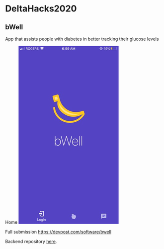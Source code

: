 # DeltaHacks2020

## bWell

App that assists people with diabetes in better tracking their glucose levels

Home
![](displayAssets/bwellLanding.jpg)

Full submission
https://devpost.com/software/bwell

Backend repository [here](https://github.com/jeverd/deltahacks).
